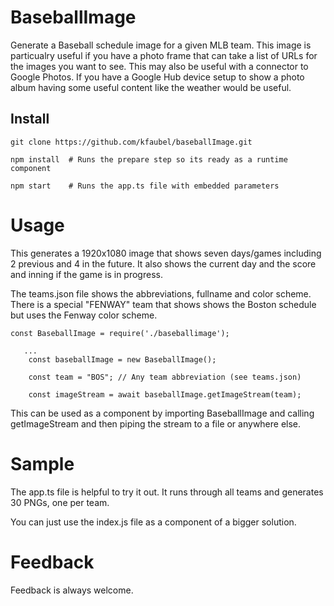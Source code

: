 # BaseballImage
Generate a Baseball schedule image for a given MLB team.  This image is particualry useful if you have a photo frame that can take a list of URLs for the images you want to see.  This may also be useful with a connector to Google Photos.  If you have a Google Hub device setup to show a photo album having some useful content like the weather would be useful.

## Install
```
git clone https://github.com/kfaubel/baseballImage.git

npm install  # Runs the prepare step so its ready as a runtime component

npm start    # Runs the app.ts file with embedded parameters
```
# Usage
This generates a 1920x1080 image that shows seven days/games including 2 previous and 4 in the future.  It also shows the current day and the score and inning if the game is in progress. 

The teams.json file shows the abbreviations, fullname and color scheme.  There is a special "FENWAY" team that shows shows the Boston schedule but uses the Fenway color scheme.

```
const BaseballImage = require('./baseballimage');

   ...
    const baseballImage = new BaseballImage();
    
    const team = "BOS"; // Any team abbreviation (see teams.json)
    
    const imageStream = await baseballImage.getImageStream(team);
```

This can be used as a component by importing BaseballImage and calling getImageStream
and then piping the stream to a file or anywhere else.

# Sample
The app.ts file is helpful to try it out.  It runs through all teams and generates 30 PNGs, one per team.

You can just use the index.js file as a component of a bigger solution.

# Feedback
Feedback is always welcome.

